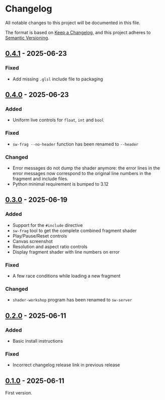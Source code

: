 # Changelog

All notable changes to this project will be documented in this file.

The format is based on [Keep a Changelog](https://keepachangelog.com/en/1.1.0/),
and this project adheres to [Semantic Versioning](https://semver.org/spec/v2.0.0.html).

## [0.4.1] - 2025-06-23

### Fixed
- Add missing `.glsl` include file to packaging

## [0.4.0] - 2025-06-23

### Added
- Uniform live controls for `float`, `int` and `bool`

### Fixed
- `sw-frag --no-header` function has been renamed to `--header`

### Changed
- Error messages do not dump the shader anymore: the error lines in the error
  messages now correspond to the original line numbers in the fragment and
  include files.
- Python minimal requirement is bumped to 3.12

## [0.3.0] - 2025-06-19

### Added
- Support for the `#include` directive
- `sw-frag` tool to get the complete combined fragment shader
- Play/Pause/Reset controls
- Canvas screenshot
- Resolution and aspect ratio controls
- Display fragment shader with line numbers on error

### Fixed
- A few race conditions while loading a new fragment

### Changed
- `shader-workshop` program has been renamed to `sw-server`

## [0.2.0] - 2025-06-11

### Added
- Basic install instructions

### Fixed
- Incorrect changelog release link in previous release

## [0.1.0] - 2025-06-11

First version.

[0.1.0]: https://github.com/ubitux/ShaderWorkshop/releases/tag/v0.1.0
[0.2.0]: https://github.com/ubitux/ShaderWorkshop/compare/v0.1.0...v0.2.0
[0.3.0]: https://github.com/ubitux/ShaderWorkshop/compare/v0.2.0...v0.3.0
[0.4.0]: https://github.com/ubitux/ShaderWorkshop/compare/v0.3.0...v0.4.0
[0.4.1]: https://github.com/ubitux/ShaderWorkshop/compare/v0.4.0...v0.4.1
